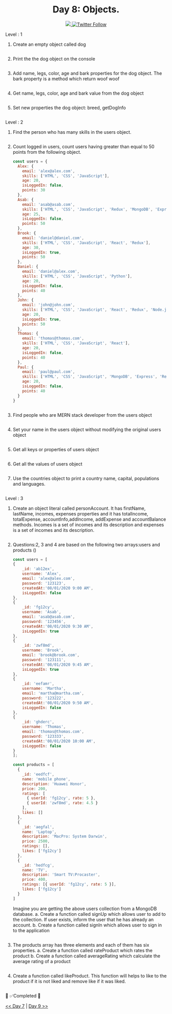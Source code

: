 <div align="center">
  <h1> Day 8: Objects.</h1>
  <a class="header-badge" target="_blank" href="https://www.linkedin.com/in/manthan-ankolekar-597b07a8/">
  <img src="https://img.shields.io/badge/style--5eba00.svg?label=LinkedIn&logo=linkedin&style=social">
  </a>
  <a class="header-badge" target="_blank" href="https://twitter.com/manthan_ank">
  <img alt="Twitter Follow" src="https://img.shields.io/twitter/follow/manthan_ank?style=social">
  </a>
</div>

Level : 1

1. Create an empty object called dog

    ```jsx

    ```

2. Print the the dog object on the console

    ```jsx

    ```

3. Add name, legs, color, age and bark properties for the dog object. The bark property is a method which return woof woof

    ```jsx

    ```

4. Get name, legs, color, age and bark value from the dog object

    ```jsx

    ```

5. Set new properties the dog object: breed, getDogInfo

    ```jsx

    ```

Level : 2

1. Find the person who has many skills in the users object.

    ```jsx

    ```

2. Count logged in users, count users having greater than equal to 50 points from the following object.

    ```jsx
    const users = {
      Alex: {
        email: 'alex@alex.com',
        skills: ['HTML', 'CSS', 'JavaScript'],
        age: 20,
        isLoggedIn: false,
        points: 30
      },
      Asab: {
        email: 'asab@asab.com',
        skills: ['HTML', 'CSS', 'JavaScript', 'Redux', 'MongoDB', 'Express', 'React', 'Node'],
        age: 25,
        isLoggedIn: false,
        points: 50
      },
      Brook: {
        email: 'daniel@daniel.com',
        skills: ['HTML', 'CSS', 'JavaScript', 'React', 'Redux'],
        age: 30,
        isLoggedIn: true,
        points: 50
      },
      Daniel: {
        email: 'daniel@alex.com',
        skills: ['HTML', 'CSS', 'JavaScript', 'Python'],
        age: 20,
        isLoggedIn: false,
        points: 40
      },
      John: {
        email: 'john@john.com',
        skills: ['HTML', 'CSS', 'JavaScript', 'React', 'Redux', 'Node.js'],
        age: 20,
        isLoggedIn: true,
        points: 50
      },
      Thomas: {
        email: 'thomas@thomas.com',
        skills: ['HTML', 'CSS', 'JavaScript', 'React'],
        age: 20,
        isLoggedIn: false,
        points: 40
      },
      Paul: {
        email: 'paul@paul.com',
        skills: ['HTML', 'CSS', 'JavaScript', 'MongoDB', 'Express', 'React', 'Node'],
        age: 20,
        isLoggedIn: false,
        points: 40
      }
    }
    ```

    ```jsx

    ```

3. Find people who are MERN stack developer from the users object

    ```jsx

    ```

4. Set your name in the users object without modifying the original users object

    ```jsx

    ```

5. Get all keys or properties of users object

    ```jsx

    ```

6. Get all the values of users object

    ```jsx

    ```

7. Use the countries object to print a country name, capital, populations and languages.

    ```jsx

    ```

Level : 3

1. Create an object literal called personAccount. It has firstName, lastName, incomes, expenses properties and it has totalIncome, totalExpense, accountInfo,addIncome, addExpense and accountBalance methods. Incomes is a set of incomes and its description and expenses is a set of incomes and its description.

    ```jsx

    ```

2. Questions:2, 3 and 4 are based on the following two arrays:users and products ()

    ```jsx
    const users = [
    {
        _id: 'ab12ex',
        username: 'Alex',
        email: 'alex@alex.com',
        password: '123123',
        createdAt:'08/01/2020 9:00 AM',
        isLoggedIn: false
    },
    {
        _id: 'fg12cy',
        username: 'Asab',
        email: 'asab@asab.com',
        password: '123456',
        createdAt:'08/01/2020 9:30 AM',
        isLoggedIn: true
    },
    {
        _id: 'zwf8md',
        username: 'Brook',
        email: 'brook@brook.com',
        password: '123111',
        createdAt:'08/01/2020 9:45 AM',
        isLoggedIn: true
    },
    {
        _id: 'eefamr',
        username: 'Martha',
        email: 'martha@martha.com',
        password: '123222',
        createdAt:'08/01/2020 9:50 AM',
        isLoggedIn: false
    },
    {
        _id: 'ghderc',
        username: 'Thomas',
        email: 'thomas@thomas.com',
        password: '123333',
        createdAt:'08/01/2020 10:00 AM',
        isLoggedIn: false
    }
    ];

    const products = [
      {
        _id: 'eedfcf',
        name: 'mobile phone',
        description: 'Huawei Honor',
        price: 200,
        ratings: [
          { userId: 'fg12cy', rate: 5 },
          { userId: 'zwf8md', rate: 4.5 }
        ],
        likes: []
      },
      {
        _id: 'aegfal',
        name: 'Laptop',
        description: 'MacPro: System Darwin',
        price: 2500,
        ratings: [],
        likes: ['fg12cy']
      },
      {
        _id: 'hedfcg',
        name: 'TV',
        description: 'Smart TV:Procaster',
        price: 400,
        ratings: [{ userId: 'fg12cy', rate: 5 }],
        likes: ['fg12cy']
      }
    ]
    ```

    Imagine you are getting the above users collection from a MongoDB database. a. Create a function called signUp which allows user to add to the collection. If user exists, inform the user that he has already an account.
    b. Create a function called signIn which allows user to sign in to the application

    ```jsx

    ```

3. The products array has three elements and each of them has six properties. a. Create a function called rateProduct which rates the product b. Create a function called averageRating which calculate the average rating of a product

    ```jsx

    ```

4. Create a function called likeProduct. This function will helps to like to the product if it is not liked and remove like if it was liked.

    ```jsx

    ```

🎉 ✅Completed 🎉

[<< Day 7](/Day/Day7.md) | [Day 9 >>](/Day9/Day9.md)
